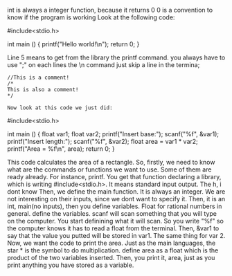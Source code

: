 int is always a integer function, because it returns 0
0 is a convention to know if the program is working
Look at the following code:

#include<stdio.h>

int main () {
    printf("Hello world!\n");
    return 0;
}

Line 5 means to get from the library the printf command. 
you always have to use ";" on each lines
the \n command just skip a line in the termina;

    //This is a comment! 
    /*
    This is also a comment!
    */

    Now look at this code we just did:

#include<stdio.h>

int main () {
    float var1; 
    float var2;
    printf("Insert base:");
    scanf("%f", &var1);
    printf("Insert length:");
    scanf("%f", &var2);
    float area = var1 * var2;
    printf("Area = %f\n", area);
    return 0;
}

This code calculates the area of a rectangle. So, firstly, we
need to know what are the commands or functions we want to use.
Some of them are ready already. For instance, printf. You get
that function declaring a library, which is writing 
#include<stdio.h>. It means standard input output. The h, i dont
know
Then, we define the main function. It is always an integer. 
We are not interesting on their inputs, since we dont want
to specify it. Then, it is an int, main(no inputs), then
you define variables. Float for rational numbers in general. 
define the variables. scanf will scan something that you will
type on the computer. You start definining what it will scan.
So you write "%f" so the computer knows it has to read a 
float from the terminal. Then, &var1 to say that the value 
you putted will be stored in var1. 
The same thing for var 2. Now, we want the code to print 
the area. Just as the main languages, the star * is the symbol
to do multiplication. define area as a float which is the product
of the two variables inserted.  Then, you print it, 
area, just as you print anything you have stored as a variable.